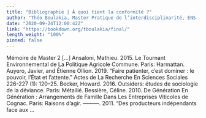```yaml
---
title: "Bibliographie | À quoi tient la conformité ?"
author: "Théo Boulakia, Master Pratique de l’interdisciplinarité, ENS - EHESS"
date: "2020-09-24T12:00:42Z"
link: "https://bookdown.org/tboulakia/final/"
length_weight: "100%"
pinned: false
---
```


Mémoire de Master 2 [...] Ansaloni, Mathieu. 2015. Le Tournant Environnemental de La Politique Agricole Commune. Paris: Harmattan. Auyero, Javier, and Étienne Ollion. 2019. “Faire patienter, c’est dominer : le pouvoir, l’État et l’attente.” Actes de La Recherche En Sciences Sociales 226-227 (1): 120–25. Becker, Howard. 2016. Outsiders: études de sociologie de la déviance. Paris: Métailié. Bessière, Céline. 2010. De Génération En Génération : Arrangements de Famille Dans Les Entreprises Viticoles de Cognac. Paris: Raisons d’agir. ———. 2011. “Des producteurs indépendants face aux ...
